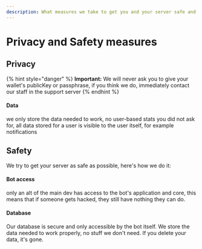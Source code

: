 ```yaml
---
description: What measures we take to get you and your server safe and secure
---
```


# Privacy and Safety measures



## Privacy

{% hint style="danger" %}
**Important:** We will never ask you to give your wallet's publicKey or passphrase, if you think we do, immediately contact our staff in the support server
{% endhint %}

#### Data

we only store the data needed to work, no user-based stats you did not ask for, all data stored for a user is visible to the user itself, for example notifications

## Safety

We try to get your server as safe as possible, here's how we do it:

#### Bot access

only an alt of the main dev has access to the bot's application and core, this means that if someone gets hacked, they still have nothing they can do.

#### Database

Our database is secure and only accessible by the bot itself. We store the data needed to work properly, no stuff we don't need. If you delete your data, it's gone.
